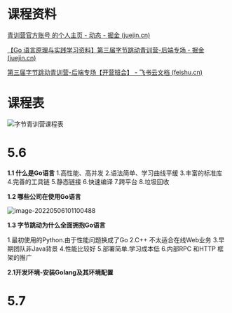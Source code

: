 # 课程资料

[青训营官方账号 的个人主页 - 动态 - 掘金 (juejin.cn)](https://juejin.cn/user/3386151545092589)

[【Go 语言原理与实践学习资料】第三届字节跳动青训营-后端专场 - 掘金 (juejin.cn)](https://juejin.cn/post/7093721879462019102/)

[第三届字节跳动青训营-后端专场【开营班会】 - 飞书云文档 (feishu.cn)](https://bytedance.feishu.cn/docs/doccnFRB1TXYJPK6yprPETHLXgd)

# 课程表

![字节青训营课程表](https://cdn.jsdelivr.net/gh/CARLOSGP2021/myFigures/img/202205051043100.png)



# 5.6

**1.1 什么是Go语言**
1.高性能、高并发
2.语法简单、学习曲线平缓
3.丰富的标准库
4.完善的工具链
5.静态链接
6.快速编译
7.跨平台
8.垃圾回收

**1.2 哪些公司在使用Go语言**

![image-20220506101100488](https://cdn.jsdelivr.net/gh/CARLOSGP2021/myFigures/img/202205061011536.png)

**1.3 字节跳动为什么全面拥抱Go语言**

1.最初使用的Python.由于性能问题换成了Go
2.C++ 不太适合在线Web业务
3.早期团队非Java背景
4.性能比较好
5.部署简单.学习成本低
6.内部RPC 和HTTP 框架的推广

**2.1开发环境-安装Golang及其环境配置**

# 5.7




















